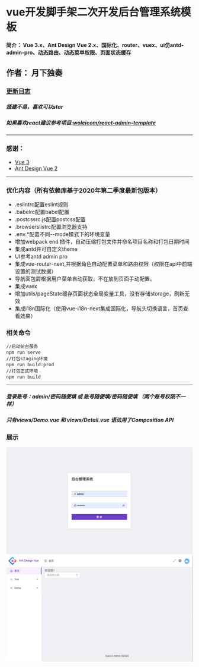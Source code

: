 # vue开发脚手架二次开发后台管理系统模板
#### 简介： Vue 3.x、Ant Design Vue 2.x、国际化、router、vuex、ui仿antd-admin-pro、动态路由、动态菜单权限、页面状态缓存
## 作者： 月下独奏
### [更新日志](./note/updatelog.md)
##### 搭建不易，喜欢可以star
##### 如果喜欢react建议参考项目:[woleicom/react-admin-template](https://github.com/woleicom/react-admin-template)
-----------
### 感谢：
- [Vue 3](https://v3.vuejs.org/)
- [Ant Design Vue 2](https://2x.antdv.com/)
-----------
### 优化内容（所有依赖库基于2020年第二季度最新包版本）
- .eslintrc配置eslint规则
- .babelrc配置babel配置
- .postcssrc.js配置postcss配置
- .browserslistrc配置浏览器支持
- .env.*配置不同--mode模式下的环境变量
- 增加webpack end 插件，自动压缩打包文件并命名项目名称和打包日期时间
- 集成antd并可自定义theme
- UI参考antd admin pro
- 集成vue-router-next,并根据角色自动配置菜单和路由权限（权限在api中前端设置的测试数据）
- 导航面包屑根据用户菜单自动获取，不在放到页面手动配置。
- 集成vuex
- 增加utils/pageState缓存页面状态全局变量工具，没有存储storage，刷新无效
- 集成i18n国际化（使用vue-i18n-next集成国际化，导航头切换语言，首页查看效果）

### 相关命令
```
//启动前台服务
npm run serve
//打包staging环境
npm run build:prod
//打包正式环境
npm run build
```
-------------
##### 登录账号：admin/密码随便填 或 账号随便填/密码随便填  （两个账号权限不一样）
##### 只有views/Demo.vue 和 views/Detail.vue 语法用了Composition API
### 展示
![登录页](./note/vue0.png)
![首页](./note/vue1.png)